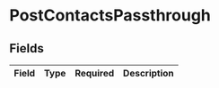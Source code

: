 # PostContactsPassthrough


## Fields

| Field       | Type        | Required    | Description |
| ----------- | ----------- | ----------- | ----------- |